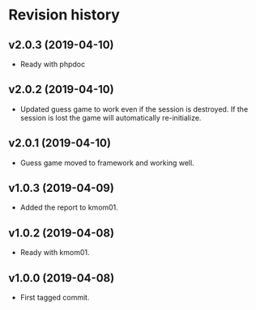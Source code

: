 Revision history
==================

v2.0.3 (2019-04-10)
------------------------
* Ready with phpdoc

v2.0.2 (2019-04-10)
------------------------
* Updated guess game to work even if the session is destroyed. If the session is lost the game will automatically re-initialize.

v2.0.1 (2019-04-10)
------------------------
* Guess game moved to framework and working well.

v1.0.3 (2019-04-09)
------------------------
* Added the report to kmom01.

v1.0.2 (2019-04-08)
------------------------
* Ready with kmom01.

v1.0.0 (2019-04-08)
------------------------
* First tagged commit.
